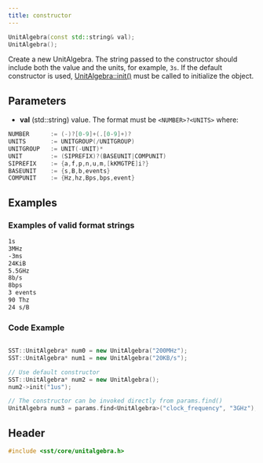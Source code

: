```yaml
---
title: constructor
---
```


```cpp
UnitAlgebra(const std::string& val);
UnitAlgebra();
```

Create a new UnitAlgebra. The string passed to the constructor should include both the value and the units, for example, `3s`. If the default constructor is used, [UnitAlgebra::init()](init) must be called to initialize the object.

## Parameters
* **val** (std::string) value. The format must be `<NUMBER>?<UNITS>` where:
```cpp
NUMBER      := (-)?[0-9]+(.[0-9]+)?
UNITS       := UNITGROUP(/UNITGROUP)
UNITGROUP   := UNIT(-UNIT)*
UNIT        := (SIPREFIX)?(BASEUNIT|COMPUNIT)
SIPREFIX    := {a,f,p,n,u,m,[kKMGTPE]i?}
BASEUNIT    := {s,B,b,events}
COMPUNIT    := {Hz,hz,Bps,bps,event}
```

## Examples
### Examples of valid format strings
```sh
1s
3MHz
-3ms
24KiB
5.5GHz
8b/s
8bps
3 events
90 Thz
24 s/B
```

### Code Example
```cpp

SST::UnitAlgebra* num0 = new UnitAlgebra("200MHz");
SST::UnitAlgebra* num1 = new UnitAlgebra("20KB/s");

// Use default constructor
SST::UnitAlgebra* num2 = new UnitAlgebra();
num2->init("1us");

// The constructor can be invoked directly from params.find()
UnitAlgebra num3 = params.find<UnitAlgebra>("clock_frequency", "3GHz");
```

## Header
```cpp
#include <sst/core/unitalgebra.h>
```
